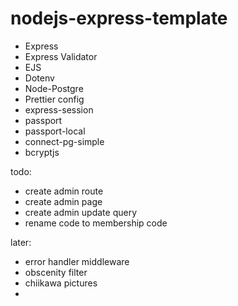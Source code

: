 # nodejs-express-template

-   Express
-   Express Validator
-   EJS
-   Dotenv
-   Node-Postgre
-   Prettier config
-   express-session
-   passport
-   passport-local
-   connect-pg-simple
-   bcryptjs

todo:
- create admin route
- create admin page
- create admin update query
- rename code to membership code


later:
- error handler middleware
- obscenity filter
- chiikawa pictures
- 